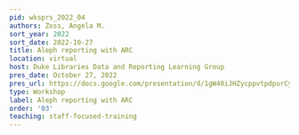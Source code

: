 ```yaml
---
pid: wksprs_2022_04
authors: Zoss, Angela M.
sort_year: 2022
sort_date: 2022-10-27
title: Aleph reporting with ARC
location: virtual
host: Duke Libraries Data and Reporting Learning Group
pres_date: October 27, 2022
pres_url: https://docs.google.com/presentation/d/1gW48iJHZycppvtpdpurCyLHAbeJyI_dGbKH7G4FW4dk/edit#slide=id.p
type: Workshop
label: Aleph reporting with ARC
order: '03'
teaching: staff-focused-training
---
```

